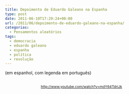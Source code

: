 ```yaml
---
title: Depoimento de Eduardo Galeano na Espanha
type: post
date: 2011-06-10T17:29:24+00:00
url: /2011/06/depoimento-de-eduardo-galeano-na-espanha/
categorias:
  - Pensamentos aleatórios
tags:
  - democracia
  - eduardo galeano
  - espanha
  - política
  - revolução
---
```


(em espanhol, com legenda em português)

<p style="text-align:center;">
  <br /><small><a href="http://www.youtube.com/watch?v=mdY64TdriJk">http://www.youtube.com/watch?v=mdY64TdriJk</a></small>
</p>
